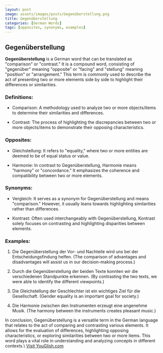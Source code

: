 ```yaml
---
layout: post
image: assets/images/posts/Gegenüberstellung.png
title: Gegenüberstellung
categories: [German Words]
tags: [opposites, synonyms, examples]
---
```


## Gegenüberstellung

**Gegenüberstellung** is a German word that can be translated as "comparison" or "contrast." It is a compound word, consisting of "gegenüber" meaning "opposite" or "facing" and "stellung" meaning "position" or "arrangement." This term is commonly used to describe the act of presenting two or more elements side by side to highlight their differences or similarities.

### Definitions:

- Comparison: A methodology used to analyze two or more objects/items to determine their similarities and differences.

- Contrast: The process of highlighting the discrepancies between two or more objects/items to demonstrate their opposing characteristics.

### Opposites:

- Gleichstellung: It refers to "equality," where two or more entities are deemed to be of equal status or value.

- Harmonie: In contrast to Gegenüberstellung, Harmonie means "harmony" or "concordance." It emphasizes the coherence and compatibility between two or more elements.

### Synonyms:

- Vergleich: It serves as a synonym for Gegenüberstellung and means "comparison." However, it usually leans towards highlighting similarities rather than differences.

- Kontrast: Often used interchangeably with Gegenüberstellung, Kontrast solely focuses on contrasting and highlighting disparities between elements.

### Examples:

1. Die Gegenüberstellung der Vor- und Nachteile wird uns bei der Entscheidungsfindung helfen.
   (The comparison of advantages and disadvantages will assist us in our decision-making process.)

2. Durch die Gegenüberstellung der beiden Texte konnten wir die verschiedenen Standpunkte erkennen.
   (By contrasting the two texts, we were able to identify the different viewpoints.)

3. Die Gleichstellung der Geschlechter ist ein wichtiges Ziel für die Gesellschaft.
   (Gender equality is an important goal for society.)

4. Die Harmonie zwischen den Instrumenten erzeugt eine angenehme Musik.
   (The harmony between the instruments creates pleasant music.)

In conclusion, Gegenüberstellung is a versatile term in the German language that relates to the act of comparing and contrasting various elements. It allows for the evaluation of differences, highlighting opposing characteristics, or exploring similarities between two or more items. This word plays a vital role in understanding and analyzing concepts in different contexts.\ <a id="yg-widget-0" class="youglish-widget" data-query="Gegenüberstellung" data-lang="german" data-components="8412" data-auto-start="0" data-bkg-color="theme_light" data-title="How%20to%20pronounce%20Gegenüberstellung%20in%20German"  rel="nofollow" href="https://youglish.com">Visit YouGlish.com</a><script async src="https://youglish.com/public/emb/widget.js" charset="utf-8"></script>
